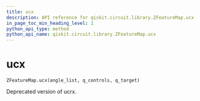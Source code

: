 ```yaml
---
title: ucx
description: API reference for qiskit.circuit.library.ZFeatureMap.ucx
in_page_toc_min_heading_level: 1
python_api_type: method
python_api_name: qiskit.circuit.library.ZFeatureMap.ucx
---
```


# ucx

<span id="qiskit.circuit.library.ZFeatureMap.ucx" />

`ZFeatureMap.ucx(angle_list, q_controls, q_target)`

Deprecated version of ucrx.

